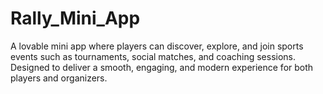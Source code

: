 # Rally_Mini_App
A lovable mini app where players can discover, explore, and join sports events such as tournaments, social matches, and coaching sessions. Designed to deliver a smooth, engaging, and modern experience for both players and organizers.
